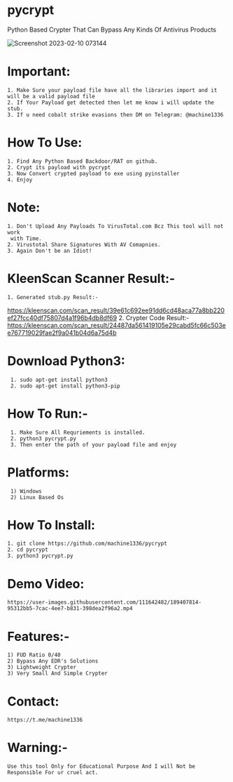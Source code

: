 # pycrypt
Python Based Crypter That Can Bypass Any Kinds Of Antivirus Products

![Screenshot 2023-02-10 073144](https://user-images.githubusercontent.com/82051128/218131962-6e9eba91-040f-43de-90be-b2c5f42f3014.png)

     
# Important:
    1. Make Sure your payload file have all the libraries import and it will be a valid payload file
    2. If Your Payload get detected then let me know i will update the stub.
    3. If u need cobalt strike evasions then DM on Telegram: @machine1336
  
# How To Use:
    1. Find Any Python Based Backdoor/RAT on github.
    2. Crypt its payload with pycrypt
    3. Now Convert crypted payload to exe using pyinstaller
    4. Enjoy
  
# Note:
    1. Don't Upload Any Payloads To VirusTotal.com Bcz This tool will not work
     with Time.
    2. Virustotal Share Signatures With AV Comapnies.
    3. Again Don't be an Idiot!
  
# KleenScan Scanner Result:-
    1. Generated stub.py Result:-
  https://kleenscan.com/scan_result/39e61c692ee91dd6cd48aca77a8bb220ef27fcc40df75807d4a1f96b4db8df69
    2. Crypter Code Result:-
   https://kleenscan.com/scan_result/24487da561419105e29cabd5fc66c503ee767719029fae2f9a041b04d6a75d4b

# Download Python3:

     1. sudo apt-get install python3
     2. sudo apt-get install python3-pip
    
# How To Run:-
     1. Make Sure All Requriements is installed.
     2. python3 pycrypt.py
     3. Then enter the path of your payload file and enjoy
  
# Platforms:
  
     1) Windows
     2) Linux Based Os

# How To Install:

    1. git clone https://github.com/machine1336/pycrypt
    2. cd pycrypt
    3. python3 pycrypt.py
  
 
# Demo Video:
    https://user-images.githubusercontent.com/111642482/189407814-95312bb5-7cac-4ee7-b831-398dea2f96a2.mp4

# Features:-

    1) FUD Ratio 0/40
    2) Bypass Any EDR's Solutions
    3) Lightweight Crypter
    3) Very Small And Simple Crypter

# Contact:
    https://t.me/machine1336
# Warning:-
    Use this tool Only for Educational Purpose And I will Not be Responsible For ur cruel act.
  
